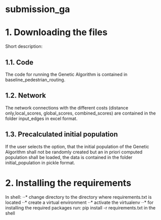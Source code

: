 # submission_ga
# 1.  Downloading the files
Short description: 
## 1.1.  Code  
The code for running the Genetic Algorithm is contained in baseline_pedestrian_routing.
## 1.2.    Network
The network connections with the different costs (distance only,local_scores, global_scores, combined_scores) are contained in the folder input_edges in excel format.
## 1.3.    Precalculated initial population
If the user selects the option, that the initial population of the Genetic Algorithm shall not be randomly created but an in priori computed population shall be loaded, the data is contained in the folder initial_population in pickle format.

# 2.  Installing the requirements
In shell:
⋅⋅*   change directory to the directory where requirements.txt is located
⋅⋅*   create a virtual environment
⋅⋅*   activate the virtualenv
⋅⋅*   for installing the required packages run:  pip install -r requirements.txt in the shell
